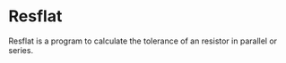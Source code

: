 Resflat
=======

Resflat is a program to calculate the tolerance of an resistor in parallel or series.
